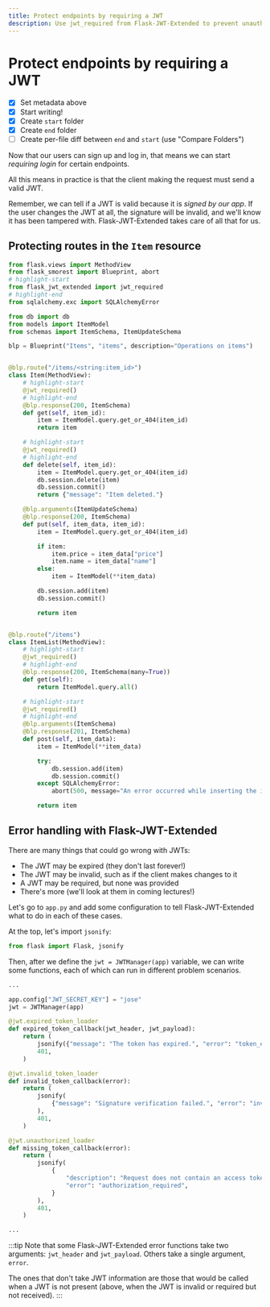 ```yaml
---
title: Protect endpoints by requiring a JWT
description: Use jwt_required from Flask-JWT-Extended to prevent unauthorised users from making requests to certain endpoints in a REST API.
---
```


# Protect endpoints by requiring a JWT

- [x] Set metadata above
- [x] Start writing!
- [x] Create `start` folder
- [x] Create `end` folder
- [ ] Create per-file diff between `end` and `start` (use "Compare Folders")

Now that our users can sign up and log in, that means we can start _requiring login_ for certain endpoints.

All this means in practice is that the client making the request must send a valid JWT.

Remember, we can tell if a JWT is valid because it is _signed by our app_. If the user changes the JWT at all, the signature will be invalid, and we'll know it has been tampered with. Flask-JWT-Extended takes care of all that for us.

## Protecting routes in the `Item` resource

```python title="resources/item.py"
from flask.views import MethodView
from flask_smorest import Blueprint, abort
# highlight-start
from flask_jwt_extended import jwt_required
# highlight-end
from sqlalchemy.exc import SQLAlchemyError

from db import db
from models import ItemModel
from schemas import ItemSchema, ItemUpdateSchema

blp = Blueprint("Items", "items", description="Operations on items")


@blp.route("/items/<string:item_id>")
class Item(MethodView):
    # highlight-start
    @jwt_required()
    # highlight-end
    @blp.response(200, ItemSchema)
    def get(self, item_id):
        item = ItemModel.query.get_or_404(item_id)
        return item

    # highlight-start
    @jwt_required()
    # highlight-end
    def delete(self, item_id):
        item = ItemModel.query.get_or_404(item_id)
        db.session.delete(item)
        db.session.commit()
        return {"message": "Item deleted."}

    @blp.arguments(ItemUpdateSchema)
    @blp.response(200, ItemSchema)
    def put(self, item_data, item_id):
        item = ItemModel.query.get_or_404(item_id)

        if item:
            item.price = item_data["price"]
            item.name = item_data["name"]
        else:
            item = ItemModel(**item_data)

        db.session.add(item)
        db.session.commit()

        return item


@blp.route("/items")
class ItemList(MethodView):
    # highlight-start
    @jwt_required()
    # highlight-end
    @blp.response(200, ItemSchema(many=True))
    def get(self):
        return ItemModel.query.all()

    # highlight-start
    @jwt_required()
    # highlight-end
    @blp.arguments(ItemSchema)
    @blp.response(201, ItemSchema)
    def post(self, item_data):
        item = ItemModel(**item_data)

        try:
            db.session.add(item)
            db.session.commit()
        except SQLAlchemyError:
            abort(500, message="An error occurred while inserting the item.")

        return item
```

## Error handling with Flask-JWT-Extended

There are many things that could go wrong with JWTs:

- The JWT may be expired (they don't last forever!)
- The JWT may be invalid, such as if the client makes changes to it
- A JWT may be required, but none was provided
- There's more (we'll look at them in coming lectures!)

Let's go to `app.py` and add some configuration to tell Flask-JWT-Extended what to do in each of these cases.

At the top, let's import `jsonify`:

```python title="app.py"
from flask import Flask, jsonify
```

Then, after we define the `jwt = JWTManager(app)` variable, we can write some functions, each of which can run in different problem scenarios.

```python title="app.py"
...

app.config["JWT_SECRET_KEY"] = "jose"
jwt = JWTManager(app)

@jwt.expired_token_loader
def expired_token_callback(jwt_header, jwt_payload):
    return (
        jsonify({"message": "The token has expired.", "error": "token_expired"}),
        401,
    )

@jwt.invalid_token_loader
def invalid_token_callback(error):
    return (
        jsonify(
            {"message": "Signature verification failed.", "error": "invalid_token"}
        ),
        401,
    )

@jwt.unauthorized_loader
def missing_token_callback(error):
    return (
        jsonify(
            {
                "description": "Request does not contain an access token.",
                "error": "authorization_required",
            }
        ),
        401,
    )

...
```

:::tip
Note that some Flask-JWT-Extended error functions take two arguments: `jwt_header` and `jwt_payload`. Others take a single argument, `error`.

The ones that don't take JWT information are those that would be called when a JWT is not present (above, when the JWT is invalid or required but not received).
:::